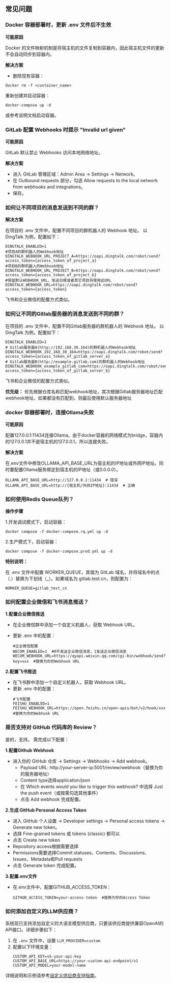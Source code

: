 ## 常见问题

### Docker 容器部署时，更新 .env 文件后不生效

**可能原因**

Docker 的文件映射机制是将宿主机的文件复制到容器内，因此宿主机文件的更新不会自动同步到容器内。

**解决方案**

- 删除现有容器：

```
docker rm -f <container_name>
```

重新创建并启动容器：

```
docker-compose up -d
```

或参考说明文档启动容器。

### GitLab 配置 Webhooks 时提示 "Invalid url given"

**可能原因**

GitLab 默认禁止 Webhooks 访问本地网络地址。

**解决方案**

- 进入 GitLab 管理区域：Admin Area → Settings → Network。
- 在 Outbound requests 部分，勾选 Allow requests to the local network from webhooks and integrations。
- 保存。

### 如何让不同项目的消息发送到不同的群？

**解决方案**

在项目的 .env 文件中，配置不同项目的群机器人的 Webhook 地址。
以 DingTalk 为例，配置如下：

```
DINGTALK_ENABLED=1
#项目A的群机器人的Webhook地址
DINGTALK_WEBHOOK_URL_PROJECT_A=https://oapi.dingtalk.com/robot/send?access_token={access_token_of_project_a}
#项目B的群机器人的Webhook地址
DINGTALK_WEBHOOK_URL_PROJECT_B=https://oapi.dingtalk.com/robot/send?access_token={access_token_of_project_b}
#保留默认WEBHOOK_URL，发送日报或者其它项目将使用此URL
DINGTALK_WEBHOOK_URL=https://oapi.dingtalk.com/robot/send?access_token={access_token}
```

飞书和企业微信的配置方式类似。

### 如何让不同的Gitlab服务器的消息发送到不同的群？

在项目的 .env 文件中，配置不同Gitlab服务器的群机器人的 Webhook 地址。
以 DingTalk 为例，配置如下：

```
DINGTALK_ENABLED=1
# Gitlab服务器A(http://192.168.30.164)的群机器人的Webhook地址
DINGTALK_WEBHOOK_192_168_30_164=https://oapi.dingtalk.com/robot/send?access_token={access_token_of_gitlab_server_a}
# Gitlab服务器B(http://example.gitlab.com)的群机器人的Webhook地址
DINGTALK_WEBHOOK_example_gitlab_com=https://oapi.dingtalk.com/robot/send?access_token={access_token_of_gitlab_server_b}
```

飞书和企业微信的配置方式类似。

**优先级：** 优先根据仓库名称匹配webhook地址，其次根据Gitlab服务器地址匹配webhook地址，如果都没有匹配到，则最后使用默认服务器地址

### docker 容器部署时，连接Ollama失败

**可能原因**

配置127.0.0.1:11434连接Ollama。由于docker容器的网络模式为bridge，容器内的127.0.0.1并不是宿主机的127.0.0.1，所以连接失败。

**解决方案**

在.env文件中修改OLLAMA_API_BASE_URL为宿主机的IP地址或外网IP地址。同时要配置Ollama服务绑定到宿主机的IP地址（或0.0.0.0）。

```
OLLAMA_API_BASE_URL=http://127.0.0.1:11434  # 错误
OLLAMA_API_BASE_URL=http://{宿主机/外网IP地址}:11434  # 正确
```

### 如何使用Redis Queue队列？

**操作步骤**

1.开发调试模式下，启动容器：

```
docker compose -f docker-compose.rq.yml up -d
```

2.生产模式下，启动容器：

```
docker compose -f docker-compose.prod.yml up -d
```

**特别说明：**

在 .env 文件中配置 WORKER_QUEUE，其值为 GitLab 域名，并将域名中的点（.）替换为下划线（_）。如果域名为 gitlab.test.cn，则配置为：

```
WORKER_QUEUE=gitlab_test_cn
```

### 如何配置企业微信和飞书消息推送？

**1.配置企业微信推送**

- 在企业微信群中添加一个自定义机器人，获取 Webhook URL。

- 更新 .env 中的配置：
  ```
  #企业微信配置
  WECOM_ENABLED=1  #0不发送企业微信消息，1发送企业微信消息
  WECOM_WEBHOOK_URL=https://qyapi.weixin.qq.com/cgi-bin/webhook/send?key=xxx  #替换为你的Webhook URL
  ```

**2.配置飞书推送**

- 在飞书群中添加一个自定义机器人，获取 Webhook URL。
- 更新 .env 中的配置：
  ```
  #飞书配置
  FEISHU_ENABLED=1
  FEISHU_WEBHOOK_URL=https://open.feishu.cn/open-apis/bot/v2/hook/xxx #替换为你的Webhook URL
  ```

### 是否支持对 GitHub 代码库的 Review？

是的，支持。 需完成以下配置：

**1.配置Github Webhook**

- 进入你的 GitHub 仓库 → Settings → Webhooks → Add webhook。
    - Payload URL: http://your-server-ip:5001/review/webhook（替换为你的服务器地址）
    - Content type选择application/json
    - 在 Which events would you like to trigger this webhook? 中选择 Just the push event（或按需勾选其他事件）
    - 点击 Add webhook 完成配置。

**2.生成 GitHub Personal Access Token**

- 进入 GitHub 个人设置 → Developer settings → Personal access tokens → Generate new token。
- 选择 Fine-grained tokens 或 tokens (classic) 都可以
- 点击 Create new token
- Repository access根据需要选择
- Permissions需要选择Commit statuses、Contents、Discussions、Issues、Metadata和Pull requests
- 点击 Generate token 完成配置。

**3.配置.env文件**

- 在.env文件中，配置GITHUB_ACCESS_TOKEN：
  ```
  GITHUB_ACCESS_TOKEN=your-access-token  #替换为你的Access Token
  ```

### 如何添加自定义的LLM供应商？

系统现已支持添加自定义的大语言模型供应商，只要该供应商提供兼容OpenAI的API接口。详细步骤如下：

1. 在 `.env` 文件中，设置 `LLM_PROVIDER=custom`
2. 配置以下环境变量：
   ```
   CUSTOM_API_KEY=sk-your-api-key
   CUSTOM_API_BASE_URL=https://your-custom-api-endpoint/v1
   CUSTOM_API_MODEL=your-model-name
   ```

详细说明和示例请参考[自定义供应商支持指南](./custom_vendor.md)。


